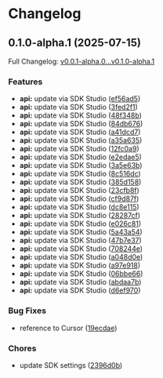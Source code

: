 # Changelog

## 0.1.0-alpha.1 (2025-07-15)

Full Changelog: [v0.0.1-alpha.0...v0.1.0-alpha.1](https://github.com/moonbaseai/moonbase-sdk-typescript/compare/v0.0.1-alpha.0...v0.1.0-alpha.1)

### Features

* **api:** update via SDK Studio ([ef56ad5](https://github.com/moonbaseai/moonbase-sdk-typescript/commit/ef56ad52ff7f1e244d2669d8b9d99e760055076a))
* **api:** update via SDK Studio ([3fed2f1](https://github.com/moonbaseai/moonbase-sdk-typescript/commit/3fed2f11c7e15a8f6612ae32f5f267f46e446999))
* **api:** update via SDK Studio ([48f348b](https://github.com/moonbaseai/moonbase-sdk-typescript/commit/48f348b0350b2538a68a0574427fb9d012e9101f))
* **api:** update via SDK Studio ([84db676](https://github.com/moonbaseai/moonbase-sdk-typescript/commit/84db676ba55dda97b35ac37d1a932c40f832f80d))
* **api:** update via SDK Studio ([a41dcd7](https://github.com/moonbaseai/moonbase-sdk-typescript/commit/a41dcd76e8202c9b17cac12dd24edab19af39975))
* **api:** update via SDK Studio ([a35a635](https://github.com/moonbaseai/moonbase-sdk-typescript/commit/a35a6359f86c3421fb94f829e79c057d20a3f874))
* **api:** update via SDK Studio ([12fc0a9](https://github.com/moonbaseai/moonbase-sdk-typescript/commit/12fc0a9f6db369d2352b26c21b1eb3f91c12cf50))
* **api:** update via SDK Studio ([e2edae5](https://github.com/moonbaseai/moonbase-sdk-typescript/commit/e2edae590926e0522ae1fd1dba7f67a134eaa2ed))
* **api:** update via SDK Studio ([3a5e63b](https://github.com/moonbaseai/moonbase-sdk-typescript/commit/3a5e63bb2b420c8757669d6a2fdf384a5777e52d))
* **api:** update via SDK Studio ([8c516dc](https://github.com/moonbaseai/moonbase-sdk-typescript/commit/8c516dcf3b6735dbd7feccdd0a67dea26ff05ee2))
* **api:** update via SDK Studio ([385d158](https://github.com/moonbaseai/moonbase-sdk-typescript/commit/385d158ac641afee3e0b6733f086652abca2d8ac))
* **api:** update via SDK Studio ([23cfb8f](https://github.com/moonbaseai/moonbase-sdk-typescript/commit/23cfb8f43ca0e340bc47bf1042a918243db05e28))
* **api:** update via SDK Studio ([cf9d87f](https://github.com/moonbaseai/moonbase-sdk-typescript/commit/cf9d87f7f060cc5edcd4dc7976a909e4f5bbcb34))
* **api:** update via SDK Studio ([dc8e115](https://github.com/moonbaseai/moonbase-sdk-typescript/commit/dc8e1152050b339e4772690a9a2d82c561475efe))
* **api:** update via SDK Studio ([28287cf](https://github.com/moonbaseai/moonbase-sdk-typescript/commit/28287cfe93a8be8562e455edd8fc484a907d9293))
* **api:** update via SDK Studio ([e026c81](https://github.com/moonbaseai/moonbase-sdk-typescript/commit/e026c81653b8e35c8cd531d2b954a9b7cfe5d2ff))
* **api:** update via SDK Studio ([5a43a54](https://github.com/moonbaseai/moonbase-sdk-typescript/commit/5a43a543f4b8dc60e1b3c2e976d7130803326005))
* **api:** update via SDK Studio ([47b7e37](https://github.com/moonbaseai/moonbase-sdk-typescript/commit/47b7e376443626a952c2a440515017f8c0611aa1))
* **api:** update via SDK Studio ([708244e](https://github.com/moonbaseai/moonbase-sdk-typescript/commit/708244e2810b357349a40b034b5d46dc2604b32b))
* **api:** update via SDK Studio ([a048d0e](https://github.com/moonbaseai/moonbase-sdk-typescript/commit/a048d0e2841d5c1c561151f5407f7a39c9abad43))
* **api:** update via SDK Studio ([a97e918](https://github.com/moonbaseai/moonbase-sdk-typescript/commit/a97e918eff765b4830c06a1cf62d5878462dd9fc))
* **api:** update via SDK Studio ([06bbe66](https://github.com/moonbaseai/moonbase-sdk-typescript/commit/06bbe661ab1c370b7eaea492d6cf07eb238261aa))
* **api:** update via SDK Studio ([abdaa7b](https://github.com/moonbaseai/moonbase-sdk-typescript/commit/abdaa7bcfdc75000d221afb104eb3d4c37018fa3))
* **api:** update via SDK Studio ([d6ef970](https://github.com/moonbaseai/moonbase-sdk-typescript/commit/d6ef970ed611855f2f19d5c8072ddbe619d65330))


### Bug Fixes

* reference to Cursor ([19ecdae](https://github.com/moonbaseai/moonbase-sdk-typescript/commit/19ecdae6de17a21dec6815635a428564be06ca4d))


### Chores

* update SDK settings ([2396d0b](https://github.com/moonbaseai/moonbase-sdk-typescript/commit/2396d0bf206fd4ae54e59ec846547468fe66b81e))
